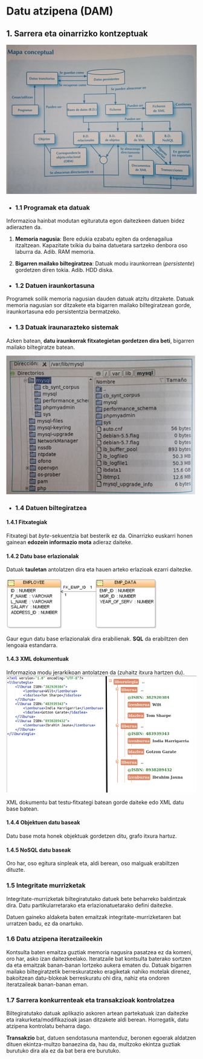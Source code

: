 # Datu atzipena (DAM)

## 1. Sarrera eta oinarrizko kontzeptuak

<img src="img/MapaKontzeptuala1.jpg" alt= "Mapa kontzeptuala" width="700px">

+ ### 1.1 Programak eta datuak

Informazioa hainbat modutan egituratuta egon daitezkeen datuen bidez adierazten da.

1. **Memoria nagusia**: Bere edukia ezabatu egiten da ordenagailua itzaltzean. Kapazitate txikia du baina datuetara sartzeko denbora oso laburra da. Adib. RAM memoria.

2. **Bigarren mailako biltegiratzea**: Datuak modu iraunkorrean (*persistente*) gordetzen diren tokia. Adib. HDD diska.


+ ### 1.2 Datuen iraunkortasuna

Programek soilik memoria nagusian dauden datuak atzitu ditzakete. Datuak memoria nagusian sor ditzakete eta bigarren mailako biltegiratzean gorde, iraunkortasuna edo persistentzia bermatzeko.

+ ### 1.3 Datuak iraunarazteko sistemak

Azken batean, **datu iraunkorrak fitxategietan gordetzen dira beti**, bigarren mailako biltegiratze batean. 

<img src="img/FitxategiSistema.jpg" alt= "Fitxategi Sistema" width="500px">

+ ### 1.4 Datuen biltegiratzea

#### 1.4.1 Fitxategiak

Fitxategi bat *byte*-sekuentzia bat besterik ez da. 
Oinarrizko euskarri honen gainean **edozein informazio mota** adieraz daiteke.

#### 1.4.2 Datu base erlazionalak
Datuak **tauletan** antolatzen dira eta hauen arteko erlazioak ezarri daitezke.

<img src="img/datuBaseErlazionala.png" alt= "datu base eralzionala" width="400px">

Gaur egun datu base erlazionalak dira erabilienak. **SQL** da erabiltzen den lengoaia estandarra.

#### 1.4.3 XML dokumentuak
Informazioa modu jerarkikoan antolatzen da (zuhaitz itxura hartzen du).
<img src="img/xmltree.png" alt= "XML zuhaitza" width="600px">

XML dokumentu bat testu-fitxategi batean gorde daiteke edo XML datu base batean.

#### 1.4.4 Objektuen datu baseak
Datu base mota honek objektuak gordetzen ditu, grafo itxura hartuz.

#### 1.4.5 NoSQL datu baseak
Oro har, oso egitura sinpleak eta, aldi berean, oso malguak erabiltzen dituzte.


### 1.5 Integritate murrizketak
Integritate-murrizketak biltegiratutako datuek bete beharreko baldintzak dira. Datu partikularretarako eta erlazionatuetarako defini daitezke.

Datuen gaineko aldaketa baten emaitzak integritate-murrizketaren bat urratzen badu, ez da onartuko.


### 1.6 Datu atzipena iteratzaileekin
Kontsulta baten emaitza guztiak memoria nagusira pasatzea ez da komeni, oro har, asko izan daitezkeelako. Iteratzaile bat kontsulta baterako sortzen da eta emaitzak banan-banan lortzeko aukera ematen du. Datuak bigarren mailako biltegiratzetik berreskuratzeko eragiketak nahiko motelak direnez, bakoitzean datu-blokeak berreskuratu ohi dira, nahiz eta ondoren iteratzaileak banan-banan eman.



### 1.7 Sarrera konkurrenteak eta transakzioak kontrolatzea
Biltegiratutako datuak aplikazio askoren artean partekatuak izan daitezke eta irakurketa/modifikazioak jasan ditzakete aldi berean. Horregatik, datu atzipena kontrolatu beharra dago. 

**Transakzio** bat, datuen sendotasuna mantenduz, beronen egoerak aldatzen dituen ekintza-multzo banaezina da, hau da, multzoko ekintza guztiak burutuko dira ala ez da bat bera ere burutuko.




